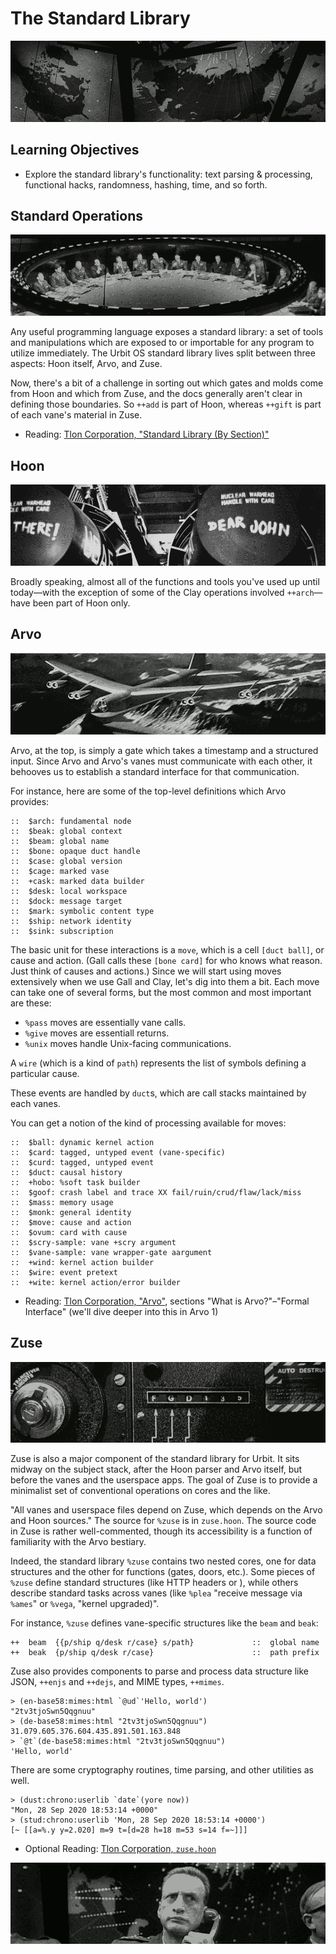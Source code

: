 #   The Standard Library

![](../img/15-header-warroom-top.png)

##  Learning Objectives

- Explore the standard library's functionality:  text parsing & processing,     functional hacks, randomness, hashing, time, and so forth.


##  Standard Operations

![](../img/15-header-warroom-bottom.png)

Any useful programming language exposes a standard library:  a set of tools and manipulations which are exposed to or importable for any program to utilize immediately.  The Urbit OS standard library lives split between three aspects:  Hoon itself, Arvo, and Zuse.

Now, there's a bit of a challenge in sorting out which gates and molds come from Hoon and which from Zuse, and the docs generally aren't clear in defining those boundaries.  So `++add` is part of Hoon, whereas `++gift` is part of each vane's material in Zuse.

- Reading: [Tlon Corporation, "Standard Library (By Section)"](https://urbit.org/docs/reference/library/table-of-contents/#by-section)

##  Hoon

![](../img/15-header-missiles.png)

Broadly speaking, almost all of the functions and tools you've used up until today—with the exception of some of the Clay operations involved `++arch`—have been part of Hoon only.


##  Arvo

![](../img/15-header-airplane.png)

Arvo, at the top, is simply a gate which takes a timestamp and a structured input.  Since Arvo and Arvo's vanes must communicate with each other, it behooves us to establish a standard interface for that communication.

For instance, here are some of the top-level definitions which Arvo provides:

```hoon
::  $arch: fundamental node
::  $beak: global context
::  $beam: global name
::  $bone: opaque duct handle
::  $case: global version
::  $cage: marked vase
::  +cask: marked data builder
::  $desk: local workspace
::  $dock: message target
::  $mark: symbolic content type
::  $ship: network identity
::  $sink: subscription
```

The basic unit for these interactions is a `move`, which is a cell `[duct ball]`, or cause and action.  (Gall calls these `[bone card]` for who knows what reason.  Just think of causes and actions.)  Since we will start using moves extensively when we use Gall and Clay, let's dig into them a bit.  Each move can take one of several forms, but the most common and most important are these:

- `%pass` moves are essentially vane calls.
- `%give` moves are essentiall returns.
- `%unix` moves handle Unix-facing communications.

A `wire` (which is a kind of `path`) represents the list of symbols defining a particular cause.

These events are handled by `duct`s, which are call stacks maintained by each vanes.

You can get a notion of the kind of processing available for moves:

```hoon
::  $ball: dynamic kernel action
::  $card: tagged, untyped event (vane-specific)
::  $curd: tagged, untyped event
::  $duct: causal history
::  +hobo: %soft task builder
::  $goof: crash label and trace XX fail/ruin/crud/flaw/lack/miss
::  $mass: memory usage
::  $monk: general identity
::  $move: cause and action
::  $ovum: card with cause
::  $scry-sample: vane +scry argument
::  $vane-sample: vane wrapper-gate aargument
::  +wind: kernel action builder
::  $wire: event pretext
::  +wite: kernel action/error builder
```

- Reading: [Tlon Corporation, "Arvo"](https://urbit.org/docs/tutorials/arvo/arvo/), sections "What is Arvo?"–"Formal Interface" (we'll dive deeper into this in Arvo 1)


##  Zuse

![](../img/15-header-crm114.png)

Zuse is also a major component of the standard library for Urbit.  It sits midway on the subject stack, after the Hoon parser and Arvo itself, but before the vanes and the userspace apps.  The goal of Zuse is to provide a minimalist set of conventional operations on cores and the like.

"All vanes and userspace files depend on Zuse, which depends on the Arvo and Hoon sources."  The source for `%zuse` is in `zuse.hoon`.  The source code in Zuse is rather well-commented, though its accessibility is a function of familiarity with the Arvo bestiary.

Indeed, the standard library `%zuse` contains two nested cores, one for data structures and the other for functions (gates, doors, etc.).  Some pieces of `%zuse` define standard structures (like HTTP headers or ), while others describe standard tasks across vanes (like `%plea` "receive message via `%ames`" or `%vega`, "kernel upgraded)".

For instance, `%zuse` defines vane-specific structures like the `beam` and `beak`:

<!-- {% raw %} -->
```hoon
++  beam  {{p/ship q/desk r/case} s/path}             ::  global name
++  beak  {p/ship q/desk r/case}                      ::  path prefix
```
<!-- {% endraw %} -->

Zuse also provides components to parse and process data structure like JSON, `++enjs` and `++dejs`, and MIME types, `++mimes`.

```hoon
> (en-base58:mimes:html `@ud`'Hello, world')
"2tv3tjoSwn5Qqgnuu"
> (de-base58:mimes:html "2tv3tjoSwn5Qqgnuu")
31.079.605.376.604.435.891.501.163.848
> `@t`(de-base58:mimes:html "2tv3tjoSwn5Qqgnuu")
'Hello, world'
```

There are some cryptography routines, time parsing, and other utilities as well.

```hoon
> (dust:chrono:userlib `date`(yore now))
"Mon, 28 Sep 2020 18:53:14 +0000"
> (stud:chrono:userlib 'Mon, 28 Sep 2020 18:53:14 +0000')
[~ [[a=%.y y=2.020] m=9 t=[d=28 h=18 m=53 s=14 f=~]]]
```

- Optional Reading: [Tlon Corporation, `zuse.hoon`](https://github.com/urbit/urbit/blob/master/pkg/arvo/sys/zuse.hoon)

![](../img/15-header-turgidson.png)
